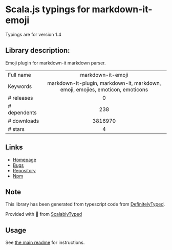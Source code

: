 
# Scala.js typings for markdown-it-emoji

Typings are for version 1.4

## Library description:
Emoji plugin for markdown-it markdown parser.

|                    |                 |
| ------------------ | :-------------: |
| Full name          | markdown-it-emoji |
| Keywords           | markdown-it-plugin, markdown-it, markdown, emoji, emojies, emoticon, emoticons |
| # releases         | 0 |
| # dependents       | 238 |
| # downloads        | 3816970 |
| # stars            | 4 |

## Links
- [Homepage](https://github.com/markdown-it/markdown-it-emoji)
- [Bugs](https://github.com/markdown-it/markdown-it-emoji/issues)
- [Repository](https://github.com/markdown-it/markdown-it-emoji)
- [Npm](https://www.npmjs.com/package/markdown-it-emoji)
    


## Note
This library has been generated from typescript code from [DefinitelyTyped](https://definitelytyped.org).

Provided with :purple_heart: from [ScalablyTyped](https://github.com/oyvindberg/ScalablyTyped)

## Usage
See [the main readme](../../readme.md) for instructions.


